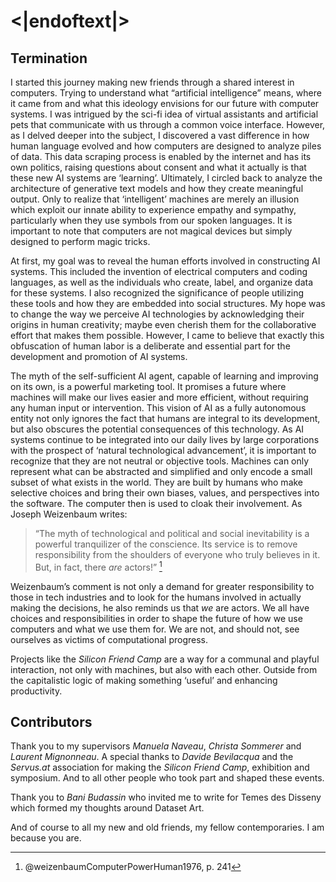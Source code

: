 # <|endoftext|>

## Termination

I started this journey making new friends through a shared interest in computers. Trying to understand what “artificial intelligence” means, where it came from and what this ideology envisions for our future with computer systems. I was intrigued by the sci-fi idea of virtual assistants and artificial pets that communicate with us through a common voice interface. However, as I delved deeper into the subject, I discovered a vast difference in how human language evolved and how computers are designed to analyze piles of data. This data scraping process is enabled by the internet and has its own politics, raising questions about consent and what it actually is that these new AI systems are ‘learning’. Ultimately, I circled back to analyze the architecture of generative text models and how they create meaningful output. Only to realize that ‘intelligent’ machines are merely an illusion which exploit our innate ability to experience empathy and sympathy, particularly when they use symbols from our spoken languages. It is important to note that computers are not magical devices but simply designed to perform magic tricks.

At first, my goal was to reveal the human efforts involved in constructing AI systems. This included the invention of electrical computers and coding languages, as well as the individuals who create, label, and organize data for these systems. I also recognized the significance of people utilizing these tools and how they are embedded into social structures. My hope was to change the way we perceive AI technologies by acknowledging their origins in human creativity; maybe even cherish them for the collaborative effort that makes them possible. However, I came to believe that exactly this obfuscation of human labor is a deliberate and essential part for the development and promotion of AI systems.

The myth of the self-sufficient AI agent, capable of learning and improving on its own, is a powerful marketing tool. It promises a future where machines will make our lives easier and more efficient, without requiring any human input or intervention. This vision of AI as a fully autonomous entity not only ignores the fact that humans are integral to its development, but also obscures the potential consequences of this technology. As AI systems continue to be integrated into our daily lives by large corporations with the prospect of ‘natural technological advancement’, it is important to recognize that they are not neutral or objective tools. Machines can only represent what can be abstracted and simplified and only encode a small subset of what exists in the world. They are built by humans who make selective choices and bring their own biases, values, and perspectives into the software. The computer then is used to cloak their involvement. As Joseph Weizenbaum writes:

>“The myth of technological and political and social inevitability is a powerful tranquilizer of the conscience. Its service is to remove responsibility from the shoulders of everyone who truly believes in it. But, in fact, there *are* actors!” [^1]

Weizenbaum’s comment is not only a demand for greater responsibility to those in tech industries and to look for the humans involved in actually making the decisions, he also reminds us that *we* are actors. We all have choices and responsibilities in order to shape the future of how we use computers and what we use them for. We are not, and should not, see ourselves as victims of computational progress.

Projects like the *Silicon Friend Camp* are a way for a communal and playful interaction, not only with machines, but also with each other. Outside from the capitalistic logic of making something ‘useful’ and enhancing productivity. 


## Contributors

Thank you to my supervisors *Manuela Naveau*, *Christa Sommerer* and *Laurent Mignonneau*.
A special thanks to *Davide Bevilacqua* and the *Servus.at* association for making the *Silicon Friend Camp*, exhibition and symposium. And to all other people who took part and shaped these events. 

Thank you to *Bani Budassin* who invited me to write for Temes des Disseny which formed my thoughts around Dataset Art. 

And of course to all my new and old friends, my fellow contemporaries.
I am because you are.

[^1]: @weizenbaumComputerPowerHuman1976, p. 241